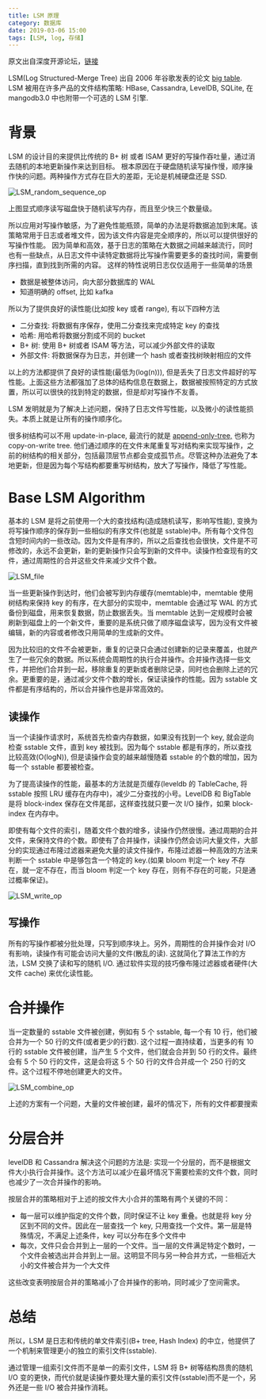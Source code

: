 ```yaml
---
title: LSM 原理
category: 数据库
date: 2019-03-06 15:00
tags: [LSM, log, 存储]
---
```


原文出自深度开源论坛，[链接](https://www.open-open.com/lib/view/open1424916275249.html)

LSM(Log Structured-Merge Tree) 出自 2006 年谷歌发表的论文 [big table](https://static.googleusercontent.com/media/research.google.com/zh-CN//archive/bigtable-osdi06.pdf). LSM 被用在许多产品的文件结构策略: HBase, Cassandra, LevelDB, SQLite, 在 mangodb3.0 中也附带一个可选的 LSM 引擎.

# 背景

LSM 的设计目的来提供比传统的 B+ 树 或者 ISAM 更好的写操作吞吐量，通过消去随机的本地更新操作来达到目标。
根本原因在于硬盘随机读写操作慢，顺序操作快的问题。两种操作方式存在巨大的差距，无论是机械硬盘还是 SSD.

![LSM_random_sequence_op](/image/LSM_random_sequence_op.png)

上图显式顺序读写磁盘快于随机读写内存，而且至少快三个数量级。

所以应用对写操作敏感，为了避免性能瓶颈，简单的办法是将数据追加到末尾。该策略常用于日志或者堆文件，因为该文件内容是完全顺序的，所以可以提供很好的写操作性能。
因为简单和高效，基于日志的策略在大数据之间越来越流行，同时也有一些缺点，从日志文件中读特定数据将比写操作需要更多的查找时间，需要倒序扫描，直到找到所需的内容。
这样的特性说明日志仅仅适用于一些简单的场景

- 数据是被整体访问，向大部分数据库的 WAL
- 知道明确的 offset, 比如 kafka

所以为了提供良好的读性能(比如按 key 或者 range), 有以下四种方法

- 二分查找: 将数据有序保存，使用二分查找来完成特定 key 的查找
- 哈希: 用哈希将数据分割成不同的 bucket
- B+ 树: 使用 B+ 树或者 ISAM 等方法，可以减少外部文件的读取
- 外部文件: 将数据保存为日志，并创建一个 hash 或者查找树映射相应的文件

以上的方法都提供了良好的读性能(最低为(log(n))), 但是丢失了日志文件超好的写性能。上面这些方法都强加了总体的结构信息在数据上，数据被按照特定的方式放置，所以可以很快的找到特定的数据，但是却对写操作不友善。

LSM 发明就是为了解决上述问题，保持了日志文件写性能，以及微小的读性能损失。本质上就是让所有的操作顺序化。

很多树结构可以不用 update-in-place, 最流行的就是 [append-only-tree,](http://www.bzero.se/ldapd/btree.html) 也称为 copy-on-write tree. 他们通过顺序的在文件末尾重复写对结构来实现写操作，之前的树结构的相关部分，包括最顶层节点都会变成孤节点。尽管这种办法避免了本地更新，但是因为每个写结构都要重写树结构，放大了写操作，降低了写性能。

# Base LSM Algorithm

基本的 LSM 是将之前使用一个大的查找结构(造成随机读写，影响写性能), 变换为将写操作顺序的保存到一些相似的有序文件(也就是 sstable)中。所有每个文件包含短时间内的一些改动。因为文件是有序的，所以之后查找也会很快，文件是不可修改的，永远不会更新，新的更新操作只会写到新的文件中。读操作检查现有的文件，通过周期性的合并这些文件来减少文件个数。

![LSM_file](/image/LSM_file.png)

当一些更新操作到达时，他们会被写到内存缓存(memtable)中，memtable 使用树结构来保持 key 的有序，在大部分的实现中，memtable 会通过写 WAL 的方式备份到磁盘，用来恢复数据，防止数据丢失。当 memtable 达到一定规模时会被刷新到磁盘上的一个新文件，重要的是系统只做了顺序磁盘读写，因为没有文件被编辑，新的内容或者修改只用简单的生成新的文件。

因为比较旧的文件不会被更新，重复的记录只会通过创建新的记录来覆盖，也就产生了一些冗余的数据。所以系统会周期性的执行合并操作。合并操作选择一些文件，并把他们合并到一起，移除重复的更新或者删除记录，同时也会删除上述的冗余。更重要的是，通过减少文件个数的增长，保证读操作的性能。因为 sstable 文件都是有序结构的，所以合并操作也是非常高效的。

## 读操作

当一个读操作请求时，系统首先检查内存数据，如果没有找到一个 key, 就会逆向检查 sstable 文件，直到 key 被找到。因为每个 sstable 都是有序的，所以查找比较高效(O(logN)), 但是读操作会变的越来越慢随着 sstable 的个数的增加，因为每一个 sstable 都要被检查。

为了提高读操作的性能，最基本的方法就是页缓存(leveldb 的 TableCache, 将 sstable 按照 LRU 缓存在内存中)，减少二分查找的小号。LevelDB 和 BigTable 是将 block-index 保存在文件尾部，这样查找就只要一次 I/O 操作，如果 block-index 在内存中。

即使有每个文件的索引，随着文件个数的增多，读操作仍然很慢。通过周期的合并文件，来保持文件的个数。即使有了合并操作，读操作仍然会访问大量文件，大部分的实现通过布隆过滤器来避免大量的读文件操作，布隆过滤器一种高效的方法来判断一个 sstable 中是够包含一个特定的 key.(如果 bloom 判定一个 key 不存在，就一定不存在，而当 bloom 判定一个 key 存在，则有不存在的可能，只是通过概率保证)。

![LSM_write_op](/image/LSM_bloom_avoid_read.png)

## 写操作

所有的写操作都被分批处理，只写到顺序块上。另外，周期性的合并操作会对 I/O 有影响，读操作有可能会访问大量的文件(散乱的读). 这就简化了算法工作的方法，LSM 交换了读和写的随机 I/O. 通过软件实现的技巧像布隆过滤器或者硬件(大文件 cache) 来优化读性能。

# 合并操作

当一定数量的 sstable 文件被创建，例如有 5 个 sstable, 每一个有 10 行，他们被合并为一个 50 行的文件(或者更少的行数). 这个过程一直持续着，当更多的有 10 行的 sstable 文件被创建，当产生 5 个文件，他们就会合并到 50 行的文件。最终会有 5 个 50 行的文件，这是会将这 5 个 50 行的文件合并成一个 250 行的文件。这个过程不停地创建更大的文件。

![LSM_combine_op](/image/LSM_combine_op.png)

上述的方案有一个问题，大量的文件被创建，最坏的情况下，所有的文件都要搜索

# 分层合并

levelDB 和 Cassandra 解决这个问题的方法是: 实现一个分层的，而不是根据文件大小执行合并操作。这个方法可以减少在最坏情况下需要检索的文件个数，同时也减少了一次合并操作的影响。

按层合并的策略相对于上述的按文件大小合并的策略有两个关键的不同：

- 每一层可以维护指定的文件个数，同时保证不让 key 重叠。也就是将 key 分区到不同的文件。因此在一层查找一个 key, 只用查找一个文件。第一层是特殊情况，不满足上述条件，key 可以分布在多个文件中
- 每次，文件只会合并到上一层的一个文件。当一层的文件满足特定个数时，一个文件会被选出并合并到上一层。这明显不同与另一种合并方式，一些相近大小的文件被合并为一个大文件

这些改变表明按层合并的策略减小了合并操作的影响，同时减少了空间需求。

# 总结

所以，LSM 是日志和传统的单文件索引(B+ tree, Hash Index) 的中立，他提供了一个机制来管理更小的独立的索引文件(sstable).

通过管理一组索引文件而不是单一的索引文件，LSM 将 B+ 树等结构昂贵的随机 I/O 变的更快，而代价就是读操作要处理大量的索引文件(sstable)而不是一个，另外还是一些 I/O 被合并操作消耗。

